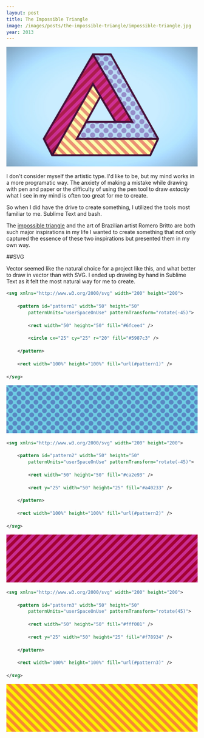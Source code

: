 ```yaml
---
layout: post
title: The Impossible Triangle
image: /images/posts/the-impossible-triangle/impossible-triangle.jpg
year: 2013
---
```


![impossible-triangle](/images/posts/the-impossible-triangle/impossible-triangle.jpg)

I don't consider myself the artistic type. I'd like to be, but my mind works in a more programatic way. The anxiety of making a mistake while drawing with pen and paper or the difficulty of using the pen tool to draw _extactly_ what I see in my mind is often too great for me to create.

So when I did have the drive to create something, I utilized the tools most familiar to me. Sublime Text and bash.

The [impossible triangle](http://en.wikipedia.org/wiki/Penrose_triangle) and the art of Brazilian artist Romero Britto are both such major inspirations in my life I wanted to create something that not only captured the essence of these two inspirations but presented them in my own way.

##SVG

Vector seemed like the natural choice for a project like this, and what better to draw in vector than with SVG. I ended up drawing by hand in Sublime Text as it felt the most natural way for me to create.

```xml
<svg xmlns="http://www.w3.org/2000/svg" width="200" height="200">

	<pattern id="pattern1" width="50" height="50"
		patternUnits="userSpaceOnUse" patternTransform="rotate(-45)">

		<rect width="50" height="50" fill="#6fcee4" />

		<circle cx="25" cy="25" r="20" fill="#5987c3" />

	</pattern>

	<rect width="100%" height="100%" fill="url(#pattern1)" />

</svg>
```

![pattern1](/images/posts/the-impossible-triangle/pattern1.jpg)

```xml
<svg xmlns="http://www.w3.org/2000/svg" width="200" height="200">

	<pattern id="pattern2" width="50" height="50"
		patternUnits="userSpaceOnUse" patternTransform="rotate(-45)">

		<rect width="50" height="50" fill="#ca2e93" />

		<rect y="25" width="50" height="25" fill="#a40233" />

	</pattern>

	<rect width="100%" height="100%" fill="url(#pattern2)" />

</svg>
```

![pattern2](/images/posts/the-impossible-triangle/pattern2.jpg)

```xml
<svg xmlns="http://www.w3.org/2000/svg" width="200" height="200">

	<pattern id="pattern3" width="50" height="50"
		patternUnits="userSpaceOnUse" patternTransform="rotate(45)">

		<rect width="50" height="50" fill="#fff001" />

		<rect y="25" width="50" height="25" fill="#f78934" />

	</pattern>

	<rect width="100%" height="100%" fill="url(#pattern3)" />

</svg>
```

![pattern3](/images/posts/the-impossible-triangle/pattern3.jpg)